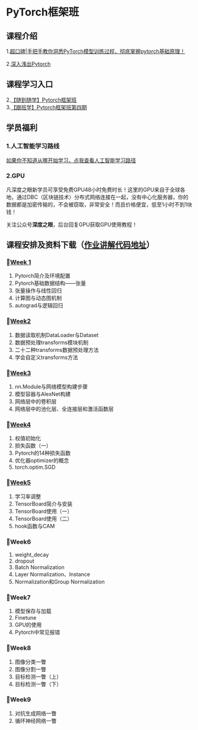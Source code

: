 # PyTorch框架班 

## 课程介绍

1.[超口碑|手把手教你洞悉PyTorch模型训练过程，彻底掌握pytorch基础原理！](https://mp.weixin.qq.com/s/_kGw4bKcZ7YFJLr8p4KJdQ) 

2.[深入浅出Pytorch](https://wx32e0ad0076a9091c.h5.xiaoe-tech.com/v1/course/video/v_5e9e5f6ddcef2_TCLvUDOF?type=2&pro_id=p_5df0ad9a09d37_qYqVmt85) 
 
## 课程学习入口

2.[【随到随学】Pytorch框架班](https://wx32e0ad0076a9091c.h5.xiaoe-tech.com/v1/course/column/p_5df0ad9a09d37_qYqVmt85?type=3)  
3.[【跟班学】Pytorch框架班第四期](https://wx32e0ad0076a9091c.h5.xiaoe-tech.com/v1/course/column/p_5e86b471126bf_lA4VfCUm?type=3)  

## 学员福利

### 1.人工智能学习路线
[如果你不知道从哪开始学习，点我查看人工智能学习路径](https://ai.deepshare.net/detail/v_5ea7eb09aa736_fTlRHBHr/3?fromH5=true) 
### 2.GPU
凡深度之眼新学员可享受免费GPU48小时免费时长！这里的GPU来自于全球各地，通过DBC（区块链技术）分布式网络连接在一起，没有中心化服务器，你的数据都是加密传输的，不会被窃取，非常安全！而且价格便宜，低至1小时不到1块钱！

关注公众号**深度之眼**，后台回复GPU获取GPU使用教程！

## 课程安排及资料下载（[作业讲解代码地址](https://github.com/greebear/pytorch-learning)）

### 🍬[Week 1](https://github.com/JansonYuan/Pytorch-Camp/blob/master/Week1.md)
1. Pytorch简介及环境配置
2. Pytorch基础数据结构——张量
3. 张量操作与线性回归
4. 计算图与动态图机制
5. autograd与逻辑回归

### 🍚[Week2](https://github.com/JansonYuan/Pytorch-Camp/blob/master/Week2.md)
1. 数据读取机制DataLoader与Dataset
2. 数据预处理transforms模块机制
3. 二十二种transforms数据预处理方法
4. 学会自定义transforms方法

### 🍜[Week3](https://github.com/JansonYuan/Pytorch-Camp/blob/master/Week3.md)
1. nn.Module与网络模型构建步骤
2. 模型容器与AlexNet构建
3. 网络层中的卷积层
4. 网络层中的池化层、全连接层和激活函数层

### 🍖[Week4](https://github.com/JansonYuan/Pytorch-Camp/blob/master/Week4.md)
1. 权值初始化
2. 损失函数（一）
3. Pytorch的14种损失函数
4. 优化器optimizer的概念
5. torch.optim.SGD

### 🍹[Week5](https://github.com/JansonYuan/Pytorch-Camp/blob/master/Week5.md)
1. 学习率调整
2. TensorBoard简介与安装
3. TensorBoard使用（一）
4. TensorBoard使用（二）
5. hook函数与CAM

### 🍦Week6
1. weight_decay
2. dropout
3. Batch Normalization
4. Layer Normalization、Instance
5. Normalization和Group Normalization

### 🍭Week7
1. 模型保存与加载
2. Finetune
3. GPU的使用
4. Pytorch中常见报错

### 🍷Week8
1. 图像分类一瞥
2. 图像分割一瞥
3. 目标检测一瞥（上）
4. 目标检测一瞥（下）

### 🍾Week9
1. 对抗生成网络一瞥
2. 循环神经网络一瞥
